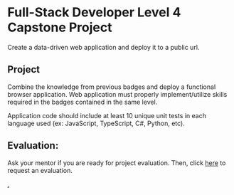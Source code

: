 # Full-Stack Developer Level 4 Capstone Project

Create a data-driven web application and deploy it to a public url.

## Project

Combine the knowledge from previous badges and deploy a functional browser application. Web application must properly implement/utilize skills required in the badges contained in the same level.

Application code should include at least 10 unique unit tests in each language used (ex: JavaScript, TypeScript, C#, Python, etc). 

## Evaluation:

Ask your mentor if you are ready for project evaluation. Then, click [here](https://webdev.codex.academy/capstone-eval-4?badge=Fh29DtGpQY6r_wqNxOe7-A) to request an evaluation.

[.](level-4)